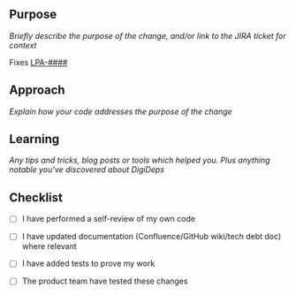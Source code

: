 ## Purpose
_Briefly describe the purpose of the change, and/or link to the JIRA ticket for context_

Fixes [LPA-####](https://opgtransform.atlassian.net/browse/LPA-####)

## Approach

_Explain how your code addresses the purpose of the change_

## Learning

_Any tips and tricks, blog posts or tools which helped you. Plus anything notable you've discovered about DigiDeps_

## Checklist

* [ ] I have performed a self-review of my own code
* [ ] I have updated documentation (Confluence/GitHub wiki/tech debt doc) where relevant
* [ ] I have added tests to prove my work
* [ ] The product team have tested these changes

